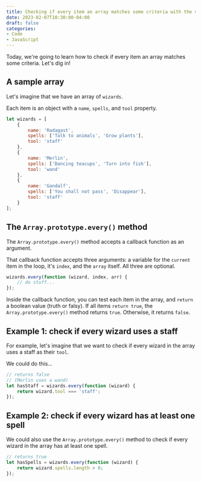 ```yaml
---
title: Checking if every item an array matches some criteria with the vanilla JS Array.prototype.every() method
date: 2023-02-07T10:30:00-04:00
draft: false
categories:
- Code
- JavaScript
---
```


Today, we're going to learn how to check if every item an array matches some criteria. Let's dig in!

## A sample array

Let's imagine that we have an array of `wizards`.

Each item is an object with a `name`, `spells`, and `tool` property.

```js
let wizards = [
	{
		name: 'Radagast',
		spells: ['Talk to animals', 'Grow plants'],
		tool: 'staff'
	},
	{
		name: 'Merlin',
		spells: ['Dancing teacups', 'Turn into fish'],
		tool: 'wand'
	},
	{
		name: 'Gandalf',
		spells: ['You shall not pass', 'Disappear'],
		tool: 'staff'
	}
];
```

## The `Array.prototype.every()` method

The `Array.prototype.every()` method accepts a callback function as an argument. 

That callback function accepts three arguments: a variable for the `current` item in the loop, it's `index`, and the `array` itself. All three are optional.

```js
wizards.every(function (wizard, index, arr) {
	// do stuff...
});
```

Inside the callback function, you can test each item in the array, and `return` a boolean value (truth or falsy). If all items `return true`, the `Array.prototype.every()` method returns `true`. Otherwise, it returns `false`.

## Example 1: check if every wizard uses a staff

For example, let's imagine that we want to check if every wizard in the array uses a staff as their `tool`.

We could do this...

```js
// returns false
// (Merlin uses a wand)
let hasStaff = wizards.every(function (wizard) {
	return wizard.tool === 'staff';
});
```

## Example 2: check if every wizard has at least one spell

We could also use the `Array.prototype.every()` method to check if every wizard in the array has at least one spell.

```js
// returns true
let hasSpells = wizards.every(function (wizard) {
	return wizard.spells.length > 0;
});
```